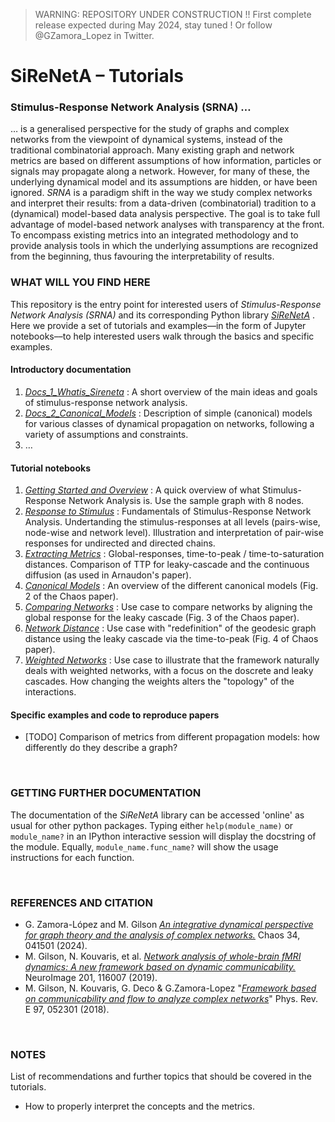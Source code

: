 > WARNING: REPOSITORY UNDER CONSTRUCTION !! First complete release expected during May 2024, stay tuned ! Or follow @GZamora_Lopez in Twitter.

# SiReNetA – Tutorials
### Stimulus-Response Network Analysis (SRNA) …


… is a generalised perspective for the study of graphs and complex networks from the viewpoint of dynamical systems, instead of the traditional combinatorial approach. Many existing graph and network metrics are based on different assumptions of how information, particles or signals may propagate along a network. However, for many of these, the underlying dynamical model and its assumptions are hidden, or have been ignored. *SRNA* is a paradigm shift in the way we study complex networks and interpret their results: from a data-driven (combinatorial) tradition to a (dynamical) model-based data analysis perspective. The goal is to take full advantage of model-based network analyses with transparency at the front. To encompass existing metrics into an integrated methodology and to provide analysis tools in which the underlying assumptions are recognized from the beginning, thus favouring the interpretability of results.



### WHAT WILL YOU FIND HERE

This repository is the entry point for interested users of *Stimulus-Response Network Analysis (SRNA)* and its corresponding Python library *[SiReNetA](https://github.com/mb-BCA/SiReNetA)* . Here we provide a set of tutorials and examples––in the form of Jupyter notebooks––to help interested users walk through the basics and specific examples.

#### Introductory documentation

1. *[Docs\_1\_Whatis_Sireneta](Docs_1_Whatis_Sireneta.md)* : A short overview of the main ideas and goals of stimulus-response network analysis.
2. *[Docs\_2\_Canonical_Models](Docs_2_Canonical_Models.md)* : Description of simple (canonical) models for various classes of dynamical propagation on networks, following a variety of assumptions and constraints. 
2. …


#### Tutorial notebooks

1. *[Getting Started and Overview](1_GettingStarted.ipynb)* : A quick overview of what Stimulus-Response Network Analysis is. Use the sample graph with 8 nodes.
2. *[Response to Stimulus](2_Basics_StimResp.ipynb)* : Fundamentals of Stimulus-Response Network Analysis. Undertanding the stimulus-responses at all levels (pairs-wise, node-wise and network level). Illustration and interpretation of pair-wise responses for undirected and directed chains.
3. *[Extracting Metrics](3_Basics_ExtractMetrics.ipynb)* : Global-responses, time-to-peak / time-to-saturation distances. Comparison of TTP for leaky-cascade and the continuous diffusion (as used in Arnaudon's paper).
4. *[Canonical Models](4_Basics_CanonMods.ipynb)* : An overview of the different canonical models (Fig. 2 of the Chaos paper).
5. *[Comparing Networks](5_UseCase_CompareNets.ipynb)* : Use case to compare networks by aligning the global response for the leaky cascade (Fig. 3 of the Chaos paper).
6. *[Network Distance](6_UseCase_NetDist.ipynb)* : Use case with "redefinition" of the geodesic graph distance using the leaky cascade via the time-to-peak (Fig. 4 of Chaos paper).
7. *[Weighted Networks](7_UseCase_WeighteNets.ipynb)* : Use case to illustrate that the framework naturally deals with weighted networks, with a focus on the doscrete and leaky cascades. How changing the weights alters the "topology" of the interactions.


#### Specific examples and code to reproduce papers

* [TODO] Comparison of metrics from different propagation models: how differently do they describe a graph?


&nbsp;
### GETTING FURTHER DOCUMENTATION

The documentation of the *SiReNetA* library can be accessed 'online' as usual for other python packages. Typing either `help(module_name)` or `module_name?` in an IPython interactive session will display the docstring of the module. Equally, `module_name.func_name?` will show the usage instructions for each function.



&nbsp;
### REFERENCES AND CITATION

- G. Zamora-López and M. Gilson *[An integrative dynamical perspective for graph theory and the analysis of complex networks.](https://doi.org/10.1063/5.0202241)* Chaos 34, 041501 (2024).
- M. Gilson, N. Kouvaris, et al. *[Network analysis of whole-brain fMRI
dynamics: A new framework based on dynamic communicability.](https://doi.org/10.1016/j.neuroimage.2019.116007)* NeuroImage 201, 116007 (2019).
- M. Gilson, N. Kouvaris, G. Deco & G.Zamora-Lopez "*[Framework based on communicability and flow to analyze complex networks](https://doi.org/10.1103/PhysRevE.97.052301)*" Phys. Rev. E 97, 052301 (2018).



&nbsp;
### NOTES

List of recommendations and further topics that should be covered in the tutorials.

- How to properly interpret the concepts and the metrics.
